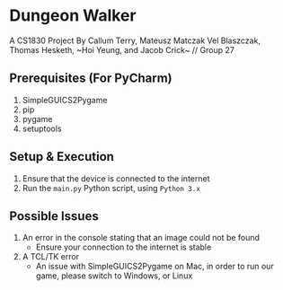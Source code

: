 # Dungeon Walker 
A CS1830 Project By Callum Terry, Mateusz Matczak Vel Blaszczak, Thomas Hesketh, ~Hoi Yeung, and Jacob Crick~ // Group 27

## Prerequisites (For PyCharm)
1. SimpleGUICS2Pygame
1. pip
1. pygame
1. setuptools

## Setup & Execution
1. Ensure that the device is connected to the internet
1. Run the ` main.py ` Python script, using ` Python 3.x `

## Possible Issues
1. An error in the console stating that an image could not be found
    * Ensure your connection to the internet is stable
1. A TCL/TK error
    * An issue with SimpleGUICS2Pygame on Mac, in order to run our game, please switch to Windows, or Linux
